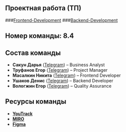 ## Проектная работа (ТП)

###[Frontend-Development](https://github.com/nmasalkin/Frontend-Development)
###[Backend-Development](https://github.com/nmasalkin/Backend-Development)

## Номер команды: 8.4

## Состав команды
- **Сакун Дарья** ([Telegram](https://t.me/daryasakun)) – Business Analyst
- **Труфанов Егор** ([Telegram](https://t.me/u0nkis)) – Project Manager
- **Масалкин Никита** ([Telegram](https://t.me/el_nikitinho)) – Frontend Developer
- **Ушаков Денис** ([Telegram](https://t.me/deUshakov)) – Backend Developer
- **Вологжин Егор** ([Telegram](https://t.me/eguarchik)) – Quality Assurance

## Ресурсы команды
- [**YouTrack**](https://tp-project.youtrack.cloud/dashboard?id=213-2)
- [**MIRO**](https://miro.com/app/board/uXjVIaDbFEI=/)
- [**Figma**](https://www.figma.com/design/F01e7qHR0zD706sozrB7Nu/Programming-technology)
